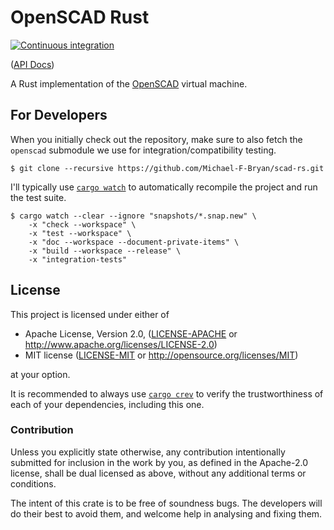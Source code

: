# OpenSCAD Rust

[![Continuous integration](https://github.com/Michael-F-Bryan/scad-rs/workflows/Continuous%20Integration/badge.svg?branch=main)](https://github.com/Michael-F-Bryan/scad-rs/actions)

([API Docs][api-docs])

A Rust implementation of the [OpenSCAD][scad-website] virtual machine.

## For Developers

When you initially check out the repository, make sure to also fetch the
`openscad` submodule we use for integration/compatibility testing.

```console
$ git clone --recursive https://github.com/Michael-F-Bryan/scad-rs.git
```

I'll typically use [`cargo watch`][cargo-watch] to automatically recompile the
project and run the test suite.

```console
$ cargo watch --clear --ignore "snapshots/*.snap.new" \
    -x "check --workspace" \
    -x "test --workspace" \
    -x "doc --workspace --document-private-items" \
    -x "build --workspace --release" \
    -x "integration-tests"
```

## License

This project is licensed under either of

- Apache License, Version 2.0, ([LICENSE-APACHE](./LICENSE-APACHE.md) or
  <http://www.apache.org/licenses/LICENSE-2.0>)
- MIT license ([LICENSE-MIT](./LICENSE-MIT.md) or
   <http://opensource.org/licenses/MIT>)

at your option.

It is recommended to always use [`cargo crev`][crev] to verify the
trustworthiness of each of your dependencies, including this one.

### Contribution

Unless you explicitly state otherwise, any contribution intentionally
submitted for inclusion in the work by you, as defined in the Apache-2.0
license, shall be dual licensed as above, without any additional terms or
conditions.

The intent of this crate is to be free of soundness bugs. The developers will
do their best to avoid them, and welcome help in analysing and fixing them.

[api-docs]: https://michael-f-bryan.github.io/scad-rs
[cargo-watch]: https://crates.io/crates/cargo-watch
[crev]: https://github.com/crev-dev/cargo-crev
[scad-website]: https://openscad.org/
